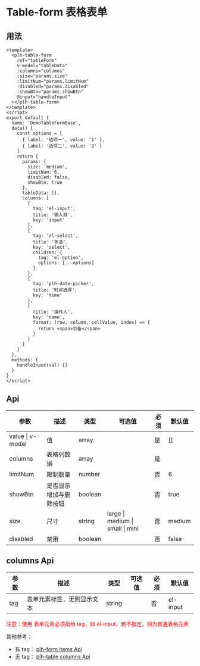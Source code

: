 # Table-form 表格表单

## 用法

<table-form-base></table-form-base>

```vue
<template>
  <plh-table-form
    ref="tableForm"
    v-model="tableData"
    :columns="columns"
    :size="params.size"
    :limitNum="params.limitNum"
    :disabled="params.disabled"
    :showBtn="params.showBtn"
    @input="handleInput"
  ></plh-table-form>
</template>
<script>
export default {
  name: 'DemoTableFormBase',
  data() {
    const options = [
      { label: '选项一', value: '1' },
      { label: '选项二', value: '2' }
    ]
    return {
      params: {
        size: 'medium',
        limitNum: 6,
        disabled: false,
        showBtn: true
      },
      tableData: [],
      columns: [
        {
          tag: 'el-input',
          title: '输入框',
          key: 'input'
        },
        {
          tag: 'el-select',
          title: '多选',
          key: 'select',
          children: {
            tag: 'el-option',
            options: [...options]
          }
        },
        {
          tag: 'plh-date-picker',
          title: '时间选择',
          key: 'time'
        },
        {
          title: '操作人',
          key: 'name',
          format: (row, column, cellValue, index) => {
            return <span>刘备</span>
          }
        }
      ]
    }
  },
  methods: {
    handleInput(val) {}
  }
}
</script>
```

## Api

| 参数             | 描述                   | 类型    | 可选值                           | 必须 | 默认值 |
| ---------------- | ---------------------- | ------- | -------------------------------- | ---- | ------ |
| value \| v-model | 值                     | array   |                                  | 是   | []     |
| columns          | 表格列数据             | array   |                                  | 是   |        |
| limitNum         | 限制数量               | number  |                                  | 否   | 6      |
| showBtn          | 是否显示增加与删除按钮 | boolean |                                  | 否   | true   |
| size             | 尺寸                   | string  | large \| medium \| small \| mini | 否   | medium |
| disabled         | 禁用                   | boolean |                                  | 否   | false  |

## columns Api

| 参数 | 描述                       | 类型   | 可选值 | 必须 | 默认值   |
| ---- | -------------------------- | ------ | ------ | ---- | -------- |
| tag  | 表单元素标签，无则显示文本 | string |        | 否   | el-input |

<font color="red">注意：使用 表单元素必须指给 tag，如 el-input，若不指定，则为普通表格元素</font>

其他参考：

- 有 tag： [plh-form items Api](./form.html#items-api)
- 无 tag： [plh-table columns Api](./table.html#columns-api)
